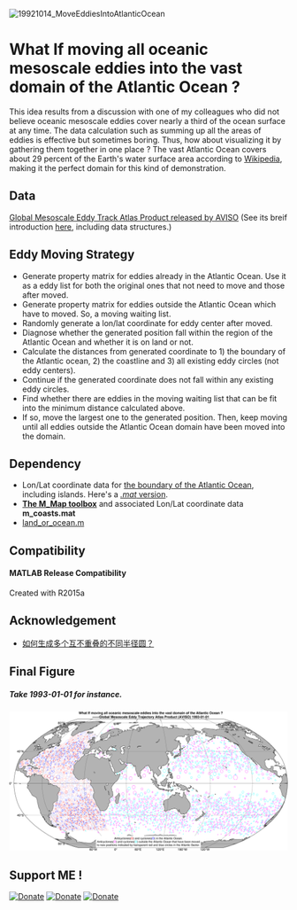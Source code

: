![19921014_MoveEddiesIntoAtlanticOcean](https://github.com/chouj/MoveEddiesIntoAtlantic/blob/master/MovingAllEddiesIntoAtlantic_19930101.gif?raw=true)

# What If moving all oceanic mesoscale eddies into the vast domain of the Atlantic Ocean ?

This idea results from a discussion with one of my colleagues who did not believe oceanic mesoscale eddies cover nearly a third of the ocean surface at any time. The data calculation such as summing up all the areas of eddies is effective but sometimes boring. Thus, how about visualizing it by gathering them together in one place ? The vast Atlantic Ocean covers about 29 percent of the Earth's water surface area according to [Wikipedia](https://www.wikiwand.com/en/Atlantic_Ocean), making it the perfect domain for this kind of demonstration. 

## Data
[Global Mesoscale Eddy Track Atlas Product released by AVISO](https://www.aviso.altimetry.fr/en/data/products/value-added-products/global-mesoscale-eddy-trajectory-product.html) (See its breif introduction [here](http://cioss.coas.oregonstate.edu/eddies/), including data structures.)

## Eddy Moving Strategy
- Generate property matrix for eddies already in the Atlantic Ocean. Use it as a eddy list for both the original ones that not need to move and those after moved.
- Generate property matrix for eddies outside the Atlantic Ocean which have to moved. So, a moving waiting list.
- Randomly generate a lon/lat coordinate for eddy center after moved.
- Diagnose whether the generated position fall within the region of the Atlantic Ocean and whether it is on land or not.
- Calculate the distances from generated coordinate to 1) the boundary of the Atlantic ocean, 2) the coastline and 3) all existing eddy circles (not eddy centers).
- Continue if the generated coordinate does not fall within any existing eddy circles.
- Find whether there are eddies in the moving waiting list that can be fit into the minimum distance calculated above.
- If so, move the largest one to the generated position. Then, keep moving until all eddies outside the Atlantic Ocean domain have been moved into the domain.

## Dependency
- Lon/Lat coordinate data for [the boundary of the Atlantic Ocean](http://www.marineregions.org/gazetteer.php?p=details&id=1902), including islands. Here's a [*.mat* version](https://github.com/chouj/MoveEddiesIntoAtlantic/raw/master/AtlanticOceanBoundary.mat).
- **[The M_Map toolbox](https://www.eoas.ubc.ca/~rich/map.html)** and associated Lon/Lat coordinate data **m_coasts.mat**
- [land_or_ocean.m](https://ww2.mathworks.cn/matlabcentral/fileexchange/45268-land_or_ocean-m)

## Compatibility
#### MATLAB Release Compatibility
Created with R2015a

## Acknowledgement
- [如何生成多个互不重叠的不同半径圆？](https://www.zhihu.com/question/53012468)

## Final Figure
##### Take 1993-01-01 for instance.
![19930101_MoveEddiesIntoAtlanticOcean](https://github.com/chouj/MoveEddiesIntoAtlantic/blob/master/19930101_EddiesMovedIntoAtlanticOcean_r300.png?raw=true)

## Support ME !

[![Donate](https://img.shields.io/badge/Donate-PayPal-green.svg)](https://www.paypal.me/Mesoscale)
[![Donate](https://img.shields.io/badge/Donate-WeChat-brightgreen.svg)](https://github.com/chouj/donate-page/blob/master/simple/images/WeChatQR.jpg?raw=true)
[![Donate](https://img.shields.io/badge/Donate-AliPay-blue.svg)](https://github.com/chouj/donate-page/blob/master/simple/images/AlipayQR.jpg?raw=true)
